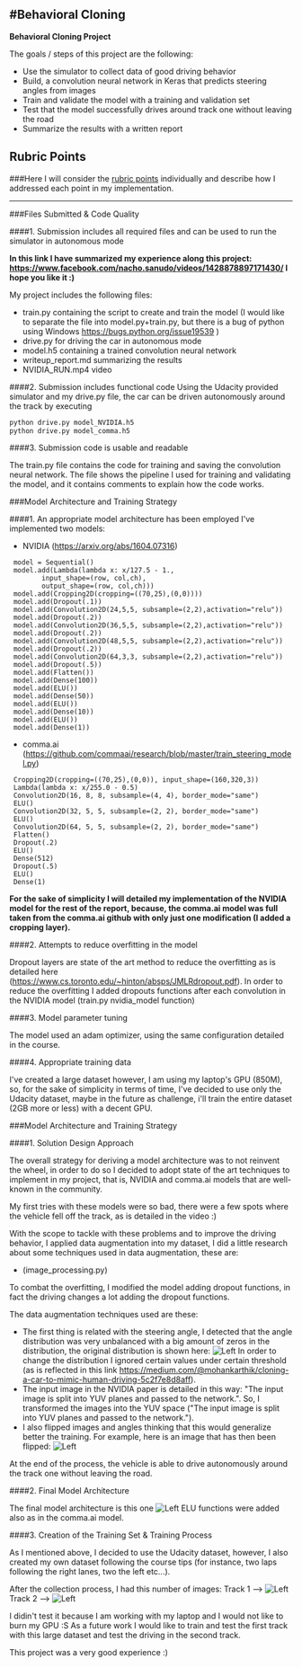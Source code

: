 #**Behavioral Cloning** 
---

**Behavioral Cloning Project**

The goals / steps of this project are the following:
* Use the simulator to collect data of good driving behavior
* Build, a convolution neural network in Keras that predicts steering angles from images
* Train and validate the model with a training and validation set
* Test that the model successfully drives around track one without leaving the road
* Summarize the results with a written report


[//]: # (Image References)

[image_distribution]: ./images/figure_distribution.png "Steering distribution"
[imageNVIDIA]: ./images/nvidia_architecture.PNG "NVIDIA architecture" 	
[imageFlipped]: ./images/flip.PNG "Flipped image" 	
[track_1]: ./images/data_1.png "Track 1" 	
[track_2]: ./images/data_2.png "Track 2" 	

## Rubric Points
###Here I will consider the [rubric points](https://review.udacity.com/#!/rubrics/432/view) individually and describe how I addressed each point in my implementation.  

---
###Files Submitted & Code Quality

####1. Submission includes all required files and can be used to run the simulator in autonomous mode

**In this link I have summarized my experience along this project: https://www.facebook.com/nacho.sanudo/videos/1428878897171430/
I hope you like it :)**

My project includes the following files:
* train.py containing the script to create and train the model (I would like to separate the file into model.py+train.py, but there is a bug of python using Windows https://bugs.python.org/issue19539 )
* drive.py for driving the car in autonomous mode
* model.h5 containing a trained convolution neural network 
* writeup_report.md summarizing the results
* NVIDIA_RUN.mp4 video


####2. Submission includes functional code
Using the Udacity provided simulator and my drive.py file, the car can be driven autonomously around the track by executing 
```sh
python drive.py model_NVIDIA.h5
python drive.py model_comma.h5
```

####3. Submission code is usable and readable

The train.py file contains the code for training and saving the convolution neural network. The file shows the pipeline I used for training and validating the model, and it contains comments to explain how the code works.

###Model Architecture and Training Strategy

####1. An appropriate model architecture has been employed
I've implemented two models:

- NVIDIA (https://arxiv.org/abs/1604.07316)
```
 model = Sequential()
 model.add(Lambda(lambda x: x/127.5 - 1.,
        input_shape=(row, col,ch),
        output_shape=(row, col,ch)))
 model.add(Cropping2D(cropping=((70,25),(0,0))))
 model.add(Dropout(.1))
 model.add(Convolution2D(24,5,5, subsample=(2,2),activation="relu"))
 model.add(Dropout(.2))
 model.add(Convolution2D(36,5,5, subsample=(2,2),activation="relu"))
 model.add(Dropout(.2))
 model.add(Convolution2D(48,5,5, subsample=(2,2),activation="relu"))
 model.add(Dropout(.2))
 model.add(Convolution2D(64,3,3, subsample=(2,2),activation="relu"))
 model.add(Dropout(.5))
 model.add(Flatten())
 model.add(Dense(100))
 model.add(ELU())
 model.add(Dense(50))
 model.add(ELU())
 model.add(Dense(10))
 model.add(ELU())
 model.add(Dense(1))
```
- comma.ai (https://github.com/commaai/research/blob/master/train_steering_model.py)
```
 Cropping2D(cropping=((70,25),(0,0)), input_shape=(160,320,3))
 Lambda(lambda x: x/255.0 - 0.5)
 Convolution2D(16, 8, 8, subsample=(4, 4), border_mode="same")
 ELU()
 Convolution2D(32, 5, 5, subsample=(2, 2), border_mode="same")
 ELU()
 Convolution2D(64, 5, 5, subsample=(2, 2), border_mode="same")
 Flatten()
 Dropout(.2)
 ELU()
 Dense(512)
 Dropout(.5)
 ELU()
 Dense(1)
```
**For the sake of simplicity I will detailed my implementation of the NVIDIA model for the rest of the report, because, the comma.ai model was full taken from the comma.ai github with only just one modification (I added a cropping layer).**

####2. Attempts to reduce overfitting in the model

Dropout layers are state of the art method to reduce the overfitting as is detailed here (https://www.cs.toronto.edu/~hinton/absps/JMLRdropout.pdf). In order to reduce the overfitting I added dropouts functions after each convolution in the NVIDIA model (train.py nvidia_model function)

####3. Model parameter tuning

The model used an adam optimizer, using the same configuration detailed in the course.

####4. Appropriate training data

I've created a large dataset however, I am using my laptop's GPU (850M), so, for the sake of simplicity in terms of time, I've decided to use only the Udacity dataset, maybe in the future as challenge, i'll train the entire dataset (2GB more or less) with a decent GPU.

###Model Architecture and Training Strategy

####1. Solution Design Approach

The overall strategy for deriving a model architecture was to not reinvent the wheel, in order to do so I decided to adopt state of the art techniques to implement in my project, that is, NVIDIA and comma.ai models that are well-known in the community. 

My first tries with these models were so bad, there were a few spots where the vehicle fell off the track, as is detailed in the video :)

With the scope to tackle with these problems and to improve the driving behavior, I applied data augmentation into my dataset, I did a little research about some techniques used in data augmentation, these are: 

- (image_processing.py)

To combat the overfitting, I modified the model adding dropout functions, in fact the driving changes a lot adding the dropout functions.

The data augmentation techniques used are these:

- The first thing is related with the steering angle, I detected that the angle distribution was very unbalanced with a big amount of zeros in the distribution, the original distribution is shown here: ![Left][image_distribution]
 In order to change the distribution I ignored certain values under certain threshold (as is reflected in this link 
 https://medium.com/@mohankarthik/cloning-a-car-to-mimic-human-driving-5c2f7e8d8aff).
- The input image in the NVIDIA paper is detailed in this way: "The input image is split into YUV planes and passed to the network.". So, I transformed the images into the YUV space ("The input image is split into YUV planes and passed to the network."). 
- I also flipped images and angles thinking that this would generalize better the training. For example, here is an image that has then been flipped: ![Left][imageFlipped]

At the end of the process, the vehicle is able to drive autonomously around the track one without leaving the road.

####2. Final Model Architecture

The final model architecture is this one ![Left][imageNVIDIA]
ELU functions were added also as in the comma.ai model.

####3. Creation of the Training Set & Training Process

As I mentioned above, I decided to use the Udacity dataset, however, I also created my own dataset following the course tips (for instance, two laps following the right lanes, two the left etc...).

After the collection process, I had this number of images:
Track 1 --> ![Left][track_1]
Track 2 --> ![Left][track_2]

I didin't test it because I am working with my laptop and I would not like to burn my GPU :S
As a future work I would like to train and test the first track with this large dataset and test the driving in the second track. 

This project was a very good experience :)

